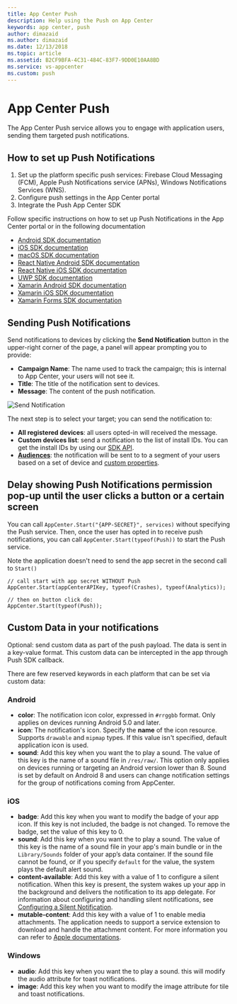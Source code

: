 ```yaml
---
title: App Center Push
description: Help using the Push on App Center
keywords: app center, push
author: dimazaid
ms.author: dimazaid
ms.date: 12/13/2018
ms.topic: article
ms.assetid: B2CF9BFA-4C31-484C-83F7-9DD0E10AA8BD
ms.service: vs-appcenter
ms.custom: push
---
```


# App Center Push

The App Center Push service allows you to engage with application users, sending them targeted push notifications.

## How to set up Push Notifications

1. Set up the platform specific push services: Firebase Cloud Messaging (FCM), Apple Push Notifications service (APNs), Windows Notifications Services (WNS).
2. Configure push settings in the App Center portal
3. Integrate the Push App Center SDK

Follow specific instructions on how to set up Push Notifications in the App Center portal or in the following documentation

- [Android SDK documentation](~/sdk/push/android.md)
- [iOS SDK documentation](~/sdk/push/ios.md)
- [macOS SDK documentation](~/sdk/push/macos.md)
- [React Native Android SDK documentation](~/sdk/push/react-native-android.md)
- [React Native iOS SDK documentation](~/sdk/push/react-native-ios.md)
- [UWP SDK documentation](~/sdk/push/uwp.md)
- [Xamarin Android SDK documentation](~/sdk/push/xamarin-android.md)
- [Xamarin iOS SDK documentation](~/sdk/push/xamarin-ios.md)
- [Xamarin Forms SDK documentation](~/sdk/push/xamarin-forms.md)

## Sending Push Notifications

Send notifications to devices by clicking the **Send Notification** button in the upper-right corner of the page, a panel will appear prompting you to provide:

- **Campaign Name**: The name used to track the campaign; this is internal to App Center, your users will not see it.
- **Title**: The title of the notification sent to devices.
- **Message**: The content of the push notification.

![Send Notification](~/push/images/send-notification.png "Campaign Name and Message fields are required to send a notification")

The next step is to select your target; you can send the notification to:

- **All registered devices**: all users opted-in will received the message.
- **Custom devices list**: send a notification to the list of install IDs. You can get the install IDs by using our [SDK API](~/sdk/other-apis/android.md).
- **[Audiences](~/push/audiences.md)**: the notification will be sent to to a segment of your users based on a set of device and [custom properties](~/sdk/other-apis/ios.md).

## Delay showing Push Notifications permission pop-up until the user clicks a button or a certain screen

You can call `AppCenter.Start("{APP-SECRET}", services)` without specifying the Push service. Then, once the user has opted in to receive push notifications, you can call `AppCenter.Start(typeof(Push))` to start the Push service.

Note the application doesn't need to send the app secret in the second call to `Start()`

```
// call start with app secret WITHOUT Push
AppCenter.Start(appCenterAPIKey, typeof(Crashes), typeof(Analytics));

// then on button click do:
AppCenter.Start(typeof(Push));
```

## Custom Data in your notifications

Optional: send custom data as part of the push payload. The data is sent in a key-value format. This custom data can be intercepted in the app through Push SDK callback.

There are few reserved keywords in each platform that can be set via custom data:

### Android

- **color**: The notification icon color, expressed in `#rrggbb` format. Only applies on devices running Android 5.0 and later.
- **icon**: The notification's icon. Specify the **name** of the icon resource. Supports `drawable` and `mipmap` types. If this value isn't specified, default application icon is used.
- **sound**: Add this key when you want the to play a sound. The value of this key is the name of a sound file in   `/res/raw/`. This option only applies on devices running or targeting an Android version lower than 8. Sound is set by default on Android 8 and users can change notification settings for the group of notifications coming from AppCenter.

### iOS

- **badge**: Add this key when you want to modify the badge of your app icon. If this key is not included, the badge is not changed. To remove the badge, set the value of this key to 0.
- **sound**: Add this key when you want the to play a sound. The value of this key is the name of a sound file in your app's main bundle or in the `Library/Sounds` folder of your app’s data container. If the sound file cannot be found, or if you specify `default` for the value, the system plays the default alert sound.
- **content-available**: Add this key with a value of 1 to configure a silent notification. When this key is present, the system wakes up your app in the background and delivers the notification to its app delegate. For information about configuring and handling silent notifications, see [Configuring a Silent Notification](https://developer.apple.com/library/content/documentation/NetworkingInternet/Conceptual/RemoteNotificationsPG/CreatingtheNotificationPayload.html#//apple_ref/doc/uid/TP40008194-CH10-SW8).
- **mutable-content**: Add this key with a value of 1 to enable media attachments. The application needs to support a service extension to download and handle the attachment content. For more information you can refer to [Apple documentations](https://developer.apple.com/library/content/documentation/NetworkingInternet/Conceptual/RemoteNotificationsPG/ModifyingNotifications.html).

### Windows

- **audio**: Add this key when you want the to play a sound. this will modify the audio attribute for toast notifications.
- **image**: Add this key when you want to modify the image attribute for tile and toast notifications.
